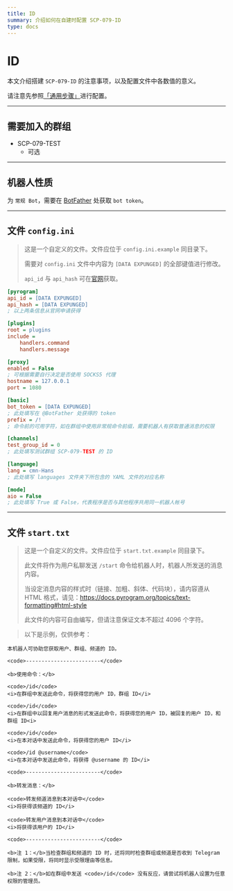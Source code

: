 ```yaml
---
title: ID
summary: 介绍如何在自建时配置 SCP-079-ID
type: docs
---
```


# ID

本文介绍搭建 `SCP-079-ID` 的注意事项，以及配置文件中各数值的意义。

请注意先参照[「通用步骤」](/general/)进行配置。

---

## 需要加入的群组

- SCP-079-TEST
    - 可选

---

## 机器人性质

为 `常规 Bot`，需要在 [BotFather](https://t.me/BotFather) 处获取 `bot token`。

---

## 文件 `config.ini`

> 这是一个自定义的文件。文件应位于 `config.ini.example` 同目录下。
>
> 需要对 `config.ini` 文件中内容为 `[DATA EXPUNGED]` 的全部键值进行修改。
>
> `api_id` 与 `api_hash` 可在[官网](https://my.telegram.org)获取。

```ini
[pyrogram]
api_id = [DATA EXPUNGED]
api_hash = [DATA EXPUNGED]
; 以上两条信息从官网申请获得

[plugins]
root = plugins
include =
    handlers.command
    handlers.message

[proxy]
enabled = False
; 可根据需要自行决定是否使用 SOCKS5 代理
hostname = 127.0.0.1
port = 1080

[basic]
bot_token = [DATA EXPUNGED]
; 此处填写在 @BotFather 处获得的 token
prefix = /!
; 命令前的可用字符，如在群组中使用非常规命令前缀，需要机器人有获取普通消息的权限

[channels]
test_group_id = 0
; 此处填写测试群组 SCP-079-TEST 的 ID

[language]
lang = cmn-Hans
; 此处填写 languages 文件夹下所包含的 YAML 文件的对应名称

[mode]
aio = False
; 此处填写 True 或 False，代表程序是否与其他程序共用同一机器人帐号
```

---

## 文件 `start.txt`

> 这是一个自定义的文件。文件应位于 `start.txt.example` 同目录下。
>
> 此文件将作为用户私聊发送 `/start` 命令给机器人时，机器人所发送的消息内容。
>
> 当设定消息内容的样式时（链接、加粗、斜体、代码块），请内容遵从 HTML 格式，请见：<https://docs.pyrogram.org/topics/text-formatting#html-style>
>
> 此文件的内容可自由编写，但请注意保证文本不超过 4096 个字符。

> 以下是示例，仅供参考：

```
本机器人可协助您获取用户、群组、频道的 ID。

<code>------------------------</code>

<b>使用命令：</b>

<code>/id</code>
<i>在群组中发送此命令，将获得您的用户 ID，群组 ID</i>

<code>/id</code>
<i>在群组中以回复用户消息的形式发送此命令，将获得您的用户 ID，被回复的用户 ID，和群组 ID<i>

<code>/id</code>
<i>在本对话中发送此命令，将获得您的用户 ID</i>

<code>/id @username</code>
<i>在本对话中发送此命令，将获得 @username 的 ID</i>

<code>------------------------</code>

<b>转发消息：</b>

<code>转发频道消息到本对话中</code>
<i>将获得该频道的 ID</i>

<code>转发用户消息到本对话中</code>
<i>将获得该用户的 ID</i>

<code>------------------------</code>

<b>注 1：</b>当检查群组和频道的 ID 时，还将同时检查群组或频道是否收到 Telegram 限制，如果受限，将同时显示受限理由等信息。

<b>注 2：</b>如在群组中发送 <code>/id</code> 没有反应，请尝试将机器人设置为任意权限的管理员。
```
